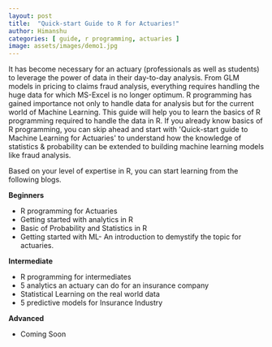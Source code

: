 ```yaml
---
layout: post
title:  "Quick-start Guide to R for Actuaries!"
author: Himanshu
categories: [ guide, r programming, actuaries ]
image: assets/images/demo1.jpg
---
```

It has become necessary for an actuary (professionals as well as students) to leverage the power of data in their day-to-day analysis. From GLM models in pricing to claims fraud analysis, everything requires handling the huge data for which MS-Excel is no longer optimum. R programming has gained importance not only to handle data for analysis but for the current world of Machine Learning. This guide will help you to learn the basics of R programming required to handle the data in R. If you already know basics of R programming, you can skip ahead and start with 'Quick-start guide to Machine Learning for Actuaries' to understand how the knowledge of statistics & probability can be extended to building machine learning models like fraud analysis.

Based on your level of expertise in R, you can start learning from the following blogs.

**Beginners**
- R programming for Actuaries
- Getting started with analytics in R
- Basic of Probability and Statistics in R
- Getting started with ML- An introduction to demystify the topic for actuaries.

**Intermediate**
- R programming for intermediates
- 5 analytics an actuary can do for an insurance company
- Statistical Learning on the real world data
- 5 predictive models for Insurance Industry

**Advanced**
- Coming Soon
